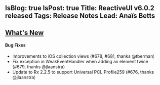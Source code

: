 IsBlog: true
IsPost: true
Title: ReactiveUI v6.0.2 released
Tags: Release Notes
Lead: Anaïs Betts
---

## [What's New](https://github.com/reactiveui/ReactiveUI/compare/6.0.1...6.0.2)

#### Bug Fixes
- Improvements to iOS collection views (#678, #681, thanks @tberman)
- Fix exception in WeakEventHandler when adding an element twice (#679, thanks @jlaanstra)
- Update to Rx 2.2.5 to support Universal PCL Profile259 (#676, thanks @jlaanstra)
